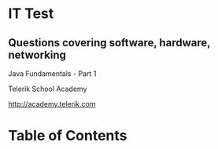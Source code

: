 <!-- section start -->

<!-- attr: {id: 'title', class: 'slide-title', hasScriptWrapper: true} -->

# IT Test
##  Questions covering software, hardware, networking
<div class="signature">
    <p class="signature-course">Java Fundamentals - Part 1</p>
    <p class="signature-initiative">Telerik School Academy</p>
    <a href="http://academy.telerik.com" class="signature-link">http://academy.telerik.com</a>
</div>

<!-- section start -->
<!-- attr: {id: 'table-of-contents'} -->
# Table of Contents

<!-- section start -->
<!-- attr: {id: '', class: 'slide-title'} -->
#
##

<!-- section start -->
<!-- attr: {id: ''} -->
#
